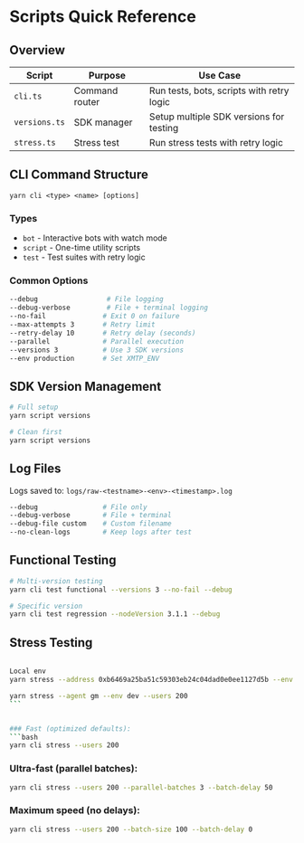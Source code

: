 # Scripts Quick Reference

## Overview

| Script        | Purpose        | Use Case                                  |
| ------------- | -------------- | ----------------------------------------- |
| `cli.ts`      | Command router | Run tests, bots, scripts with retry logic |
| `versions.ts` | SDK manager    | Setup multiple SDK versions for testing   |
| `stress.ts`   | Stress test    | Run stress tests with retry logic         |

## CLI Command Structure

```
yarn cli <type> <name> [options]
```

### Types

- `bot` - Interactive bots with watch mode
- `script` - One-time utility scripts
- `test` - Test suites with retry logic

### Common Options

```bash
--debug                 # File logging
--debug-verbose         # File + terminal logging
--no-fail              # Exit 0 on failure
--max-attempts 3       # Retry limit
--retry-delay 10       # Retry delay (seconds)
--parallel             # Parallel execution
--versions 3           # Use 3 SDK versions
--env production       # Set XMTP_ENV
```

## SDK Version Management

```bash
# Full setup
yarn script versions

# Clean first
yarn script versions
```

## Log Files

Logs saved to: `logs/raw-<testname>-<env>-<timestamp>.log`

```bash
--debug                # File only
--debug-verbose        # File + terminal
--debug-file custom    # Custom filename
--no-clean-logs        # Keep logs after test
```

## Functional Testing

```bash
# Multi-version testing
yarn cli test functional --versions 3 --no-fail --debug

# Specific version
yarn cli test regression --nodeVersion 3.1.1 --debug
```

## Stress Testing

````bash

Local env
yarn stress --address 0xb6469a25ba51c59303eb24c04dad0e0ee1127d5b --env dev --users 200

yarn stress --agent gm --env dev --users 200
```


### Fast (optimized defaults):
```bash
yarn cli stress --users 200
````

### Ultra-fast (parallel batches):

```bash
yarn cli stress --users 200 --parallel-batches 3 --batch-delay 50
```

### Maximum speed (no delays):

```bash
yarn cli stress --users 200 --batch-size 100 --batch-delay 0
```
